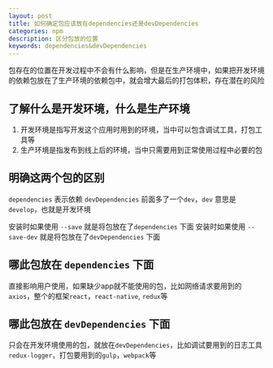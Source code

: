 ```yaml
---
layout: post
title: 如何确定包应该放在dependencies还是devDependencies
categories: npm
description: 区分包放的位置
keywords: dependencies&devDependencies
---
```


包存在的位置在开发过程中不会有什么影响，但是在生产环境中，如果把开发环境的依赖包放在了生产环境的依赖包中，就会增大最后的打包体积，存在潜在的风险

## 了解什么是开发环境，什么是生产环境

1. 开发环境是指写开发这个应用时用到的环境，当中可以包含调试工具，打包工具等
2. 生产环境是指发布到线上后的环境，当中只需要用到正常使用过程中必要的包

## 明确这两个包的区别

`dependencies` 表示依赖
`devDependencies` 前面多了一个`dev`，`dev` 意思是`develop`，也就是开发环境

安装时如果使用 `--save` 就是将包放在了`dependencies` 下面
安装时如果使用 `--save-dev` 就是将包放在了`devDependencies` 下面

## 哪此包放在 `dependencies` 下面

直接影响用户使用，如果缺少app就不能使用的包，比如网络请求要用到的`axios`，整个的框架`react`，`react-native`, `redux`等

## 哪此包放在 `devDependencies` 下面

只会在开发环境使用的包，就放在`devDependencies`，比如调试要用到的日志工具`redux-logger`，打包要用到的`gulp`，`webpack`等